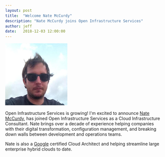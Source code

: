 ```yaml
---
layout: post
title:  "Welcome Nate McCurdy"
description: "Nate McCurdy joins Open Infrastructure Services"
author: jeff
date:   2018-12-03 12:00:00
---
```


<img src="/img/nate.jpg" width="200"/>

Open Infrastructure Services is growing!  I'm excited to announce [Nate
McCurdy][nate], has joined Open Infrastructure Services as a Cloud
Infrastructure Consultant.  Nate brings over a decade of experience helping
companies with their digital transformation, configuration management, and
breaking down walls between development and operations teams.

Nate is also a [Google][google] certified Cloud Architect and helping streamline
large enterprise hybrid clouds to date.

[nate]: https://github.com/natemccurdy
[google]: https://cloud.google.com/certification/cloud-architect
